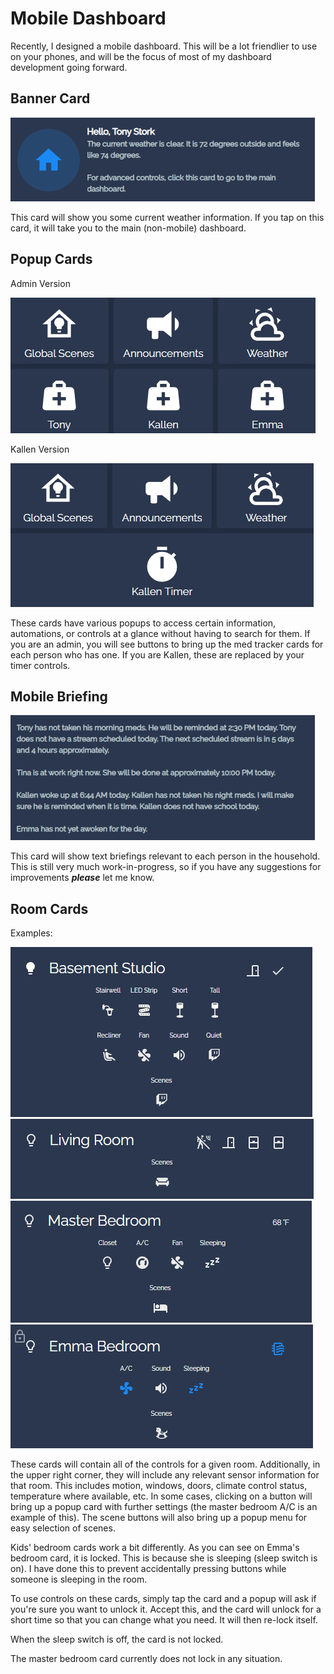 # Mobile Dashboard

Recently, I designed a mobile dashboard. This will be a lot friendlier to use on your phones, and will be the focus of most of my dashboard development going forward.

## Banner Card

![Banner Card](/pics/mobile_banner.png)

This card will show you some current weather information. If you tap on this card, it will take you to the main (non-mobile) dashboard.

## Popup Cards

Admin Version

![Mobile Popup Buttons - Admin](/pics/mobile_popup_buttons.png)

Kallen Version

![Mobile Popup Buttons - Kallen](/pics/mobile_popup_buttons_kallen.png)

These cards have various popups to access certain information, automations, or controls at a glance without having to search for them. If you are an admin, you will see buttons to bring up the med tracker cards for each person who has one. If you are Kallen, these are replaced by your timer controls.

## Mobile Briefing

![Mobile Briefing Card](/pics/mobile_briefing_card.png)

This card will show text briefings relevant to each person in the household. This is still very much work-in-progress, so if you have any suggestions for improvements ***please*** let me know.

## Room Cards

Examples:

![Mobile Basement Card](/pics/mobile_basement_card.png)
![Mobile Living Room Card](/pics/mobile_living_room_card.png)
![Mobile Master Bedroom Card](/pics/mobile_master_bedroom_card.png)
![Mobile Emma Bedroom Card](/pics/mobile_emma_bedroom_card.png)

These cards will contain all of the controls for a given room. Additionally, in the upper right corner, they will include any relevant sensor information for that room. This includes motion, windows, doors, climate control status, temperature where available, etc. In some cases, clicking on a button will bring up a popup card with further settings (the master bedroom A/C is an example of this). The scene buttons will also bring up a popup menu for easy selection of scenes.

Kids' bedroom cards work a bit differently. As you can see on Emma's bedroom card, it is locked. This is because she is sleeping (sleep switch is on). I have done this to prevent accidentally pressing buttons while someone is sleeping in the room.

To use controls on these cards, simply tap the card and a popup will ask if you're sure you want to unlock it. Accept this, and the card will unlock for a short time so that you can change what you need. It will then re-lock itself.

When the sleep switch is off, the card is not locked.

The master bedroom card currently does not lock in any situation.
